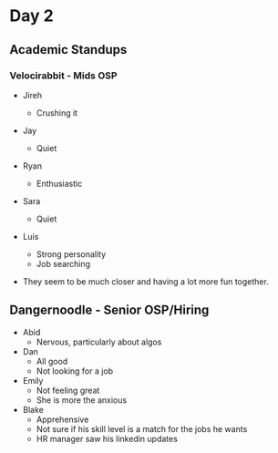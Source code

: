 # Day 2

## Academic Standups

### Velocirabbit - Mids OSP

- Jireh
  - Crushing it
- Jay
  - Quiet
- Ryan
  - Enthusiastic
- Sara
  - Quiet
- Luis
  - Strong personality
  - Job searching

- They seem to be much closer and having a lot more fun together.

## Dangernoodle - Senior OSP/Hiring

- Abid
  - Nervous, particularly about algos
- Dan
  - All good
  - Not looking for a job
- Emily
  - Not feeling great
  - She is more the anxious
- Blake
  - Apprehensive
  - Not sure if his skill level is a match for the jobs he wants
  - HR manager saw his linkedin updates
